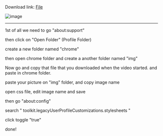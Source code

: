 

Download link: [File](https://github.com/sinamombeiny/canopus/blob/394e360062ad0fb6efe6f3a1abbda2f6269089fc/file.css)


![image](https://user-images.githubusercontent.com/79528308/224450873-eaf92566-4e71-4ec0-99a7-f64261aba49b.png)

---
1st of all we need to go "about:support"

then click on "Open Folder" (Profile Folder)

create a new folder named "chrome"

then open chrome folder and create a another folder named "img"

Now go and copy that file that you downloaded when the video started. and paste in chrome folder.

paste your picture on "img" folder, and copy image name 

open css file, edit image name and save

then go "about:config"

search " toolkit.legacyUserProfileCustomizations.stylesheets "

click toggle "true"


done!
